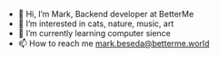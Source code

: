 - 👋 Hi, I’m Mark, Backend developer at BetterMe
- 👀 I’m interested in cats, nature, music, art
- 🌱 I’m currently learning computer sience
- 📫 How to reach me mark.beseda@betterme.world

<!---
beseda-mark-better-me/beseda-mark-better-me is a ✨ special ✨ repository because its `README.md` (this file) appears on your GitHub profile.
You can click the Preview link to take a look at your changes.
--->
